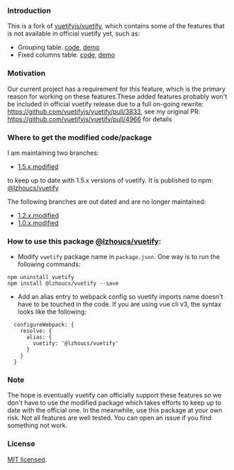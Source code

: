 ### Introduction

This is a fork of [vuetifyjs/vuetify](https://github.com/vuetifyjs/vuetify), which contains some of the features that is not available in official vuetify yet, such as:
* Grouping table. [code](https://github.com/lzhoucs/vuetify/pull/1), [demo](https://codepen.io/lzhoucs/pen/aadaJx)
* Fixed columns table. [code](https://github.com/lzhoucs/vuetify/pull/4), [demo](https://codepen.io/lzhoucs/pen/dqZvXr)

### Motivation
Our current project has a requirement for this feature, which is the primary reason for working on these features.These added features probably won't be included in official vuetify release due to a full on-going rewrite: https://github.com/vuetifyjs/vuetify/pull/3833, see my original PR: https://github.com/vuetifyjs/vuetify/pull/4966 for details

### Where to get the modified code/package

I am maintaining two branches:
* [1.5.x.modified](https://github.com/lzhoucs/vuetify/tree/1.5.x.modified)

to keep up to date with 1.5.x versions of vuetify. It is published to npm: [@lzhoucs/vuetify](https://www.npmjs.com/package/@lzhoucs/vuetify)

The following branches are out dated and are no longer maintained:
* [1.2.x.modified](https://github.com/lzhoucs/vuetify/tree/1.2.x.modified)
* [1.0.x.modified](https://github.com/lzhoucs/vuetify/tree/1.0.x.modified)


### How to use this package [@lzhoucs/vuetify](https://www.npmjs.com/package/@lzhoucs/vuetify):
* Modify `vuetify` package name in `package.json`. One way is to run the following commands:
```
npm uninstall vuetify
npm install @lzhoucs/vuetify --save
```
* Add an alias entry to webpack config so vuetify imports name doesn't have to be touched in the code. If you are using vue cli v3, the syntax looks like the following:
```
  configureWebpack: {
    resolve: {
      alias: {
        vuetify: '@lzhoucs/vuetify'
      }
    }
  }
```

### Note
The hope is eventually vuetify can officially support these features so we don't have to use the modified package which takes efforts to keep up to date with the official one. In the meanwhile, use this package at your own risk. Not all features are well tested. You can open an issue if you find something not work.

### License

[MIT licensed](./LICENSE).
